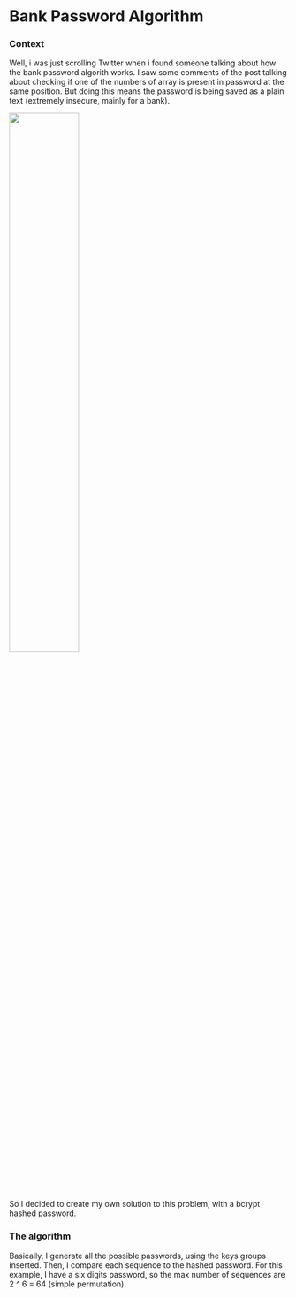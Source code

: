 # Bank Password Algorithm

### Context

Well, i was just scrolling Twitter when i found someone talking about how the bank password algorith works. I saw some comments of the post talking about checking if one of the numbers of array is present in password at the same position. But doing this means the password is being saved as a plain text (extremely insecure, mainly for a bank).

<img src="https://pbs.twimg.com/media/F92WDluXsAAa6IU?format=jpg&name=small" width="50%"/>

So I decided to create my own solution to this problem, with a bcrypt hashed password.

### The algorithm

Basically, I generate all the possible passwords, using the keys groups inserted. Then, I compare each sequence to the hashed password. For this example, I have a six digits password, so the max number of sequences are 2 ^ 6 = 64 (simple permutation).
